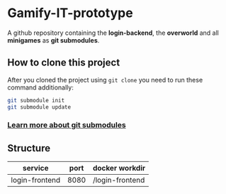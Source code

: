 # Gamify-IT-prototype

A github repository containing the **login-backend**, the **overworld** and all **minigames** as **git submodules**.

## How to clone this project

After you cloned the project using `git clone` you need to run these command additionally:

```bash
git submodule init
git submodule update
```

### [Learn more about git submodules](https://www.devroom.io/2020/03/09/the-git-submodule-cheat-sheet/)

## Structure

| service        | port | docker workdir  |
| -------------- | ---- | --------------- |
| login-frontend | 8080 | /login-frontend |
